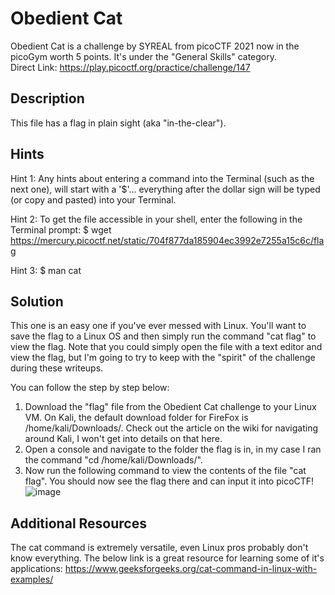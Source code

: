 # Obedient Cat
Obedient Cat is a challenge by SYREAL from picoCTF 2021 now in the picoGym worth 5 points.  It's under the "General Skills" category.\
Direct Link:  https://play.picoctf.org/practice/challenge/147

## Description
This file has a flag in plain sight (aka "in-the-clear").

## Hints
Hint 1:
Any hints about entering a command into the Terminal (such as the next one), will start with a '$'... everything after the dollar sign will be typed (or copy and pasted) into your Terminal.

Hint 2:
To get the file accessible in your shell, enter the following in the Terminal prompt: $ wget https://mercury.picoctf.net/static/704f877da185904ec3992e7255a15c6c/flag

Hint 3:
$ man cat

## Solution
This one is an easy one if you've ever messed with Linux.  You'll want to save the flag to a Linux OS and then simply run the command "cat flag" to view the flag.  Note that you could simply open the file with a text editor and view the flag, but I'm going to try to keep with the "spirit" of the challenge during these writeups.

You can follow the step by step below:
1. Download the "flag" file from the Obedient Cat challenge to your Linux VM.  On Kali, the default download folder for FireFox is /home/kali/Downloads/.  Check out the article on the wiki for navigating around Kali, I won't get into details on that here.
2. Open a console and navigate to the folder the flag is in, in my case I ran the command "cd /home/kali/Downloads/".
3. Now run the following command to view the contents of the file "cat flag".  You should now see the flag there and can input it into picoCTF!
![image](https://github.com/noah344/CTF_Stuff/assets/17501232/484f39b8-7a27-4e09-a2dc-5a76aa1764ac)

## Additional Resources
The cat command is extremely versatile, even Linux pros probably don't know everything.  The below link is a great resource for learning some of it's applications:
https://www.geeksforgeeks.org/cat-command-in-linux-with-examples/
